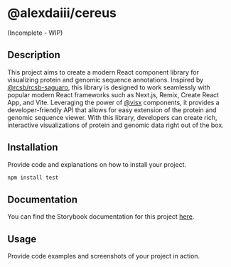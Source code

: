 # @alexdaiii/cereus

(Incomplete - WIP)

## Description

This project aims to create a modern React component library for visualizing
protein and genomic sequence annotations.
Inspired by [@rcsb/rcsb-saguaro](https://github.com/rcsb/rcsb-saguaro), this
library
is designed to work seamlessly with popular modern React frameworks
such as
Next.js, Remix, Create React App, and Vite.
Leveraging the power of [@visx](https://airbnb.io/visx/) components, it provides
a developer-friendly API that allows for easy extension of the protein and
genomic sequence viewer.
With this library, developers can create rich, interactive visualizations of
protein and genomic data right out of the box.

## Installation

Provide code and explanations on how to install your project.

```bash
npm install test
```

## Documentation

You can find the Storybook documentation for this
project [here](https://chromatic.com).

## Usage

Provide code examples and screenshots of your project in action.
